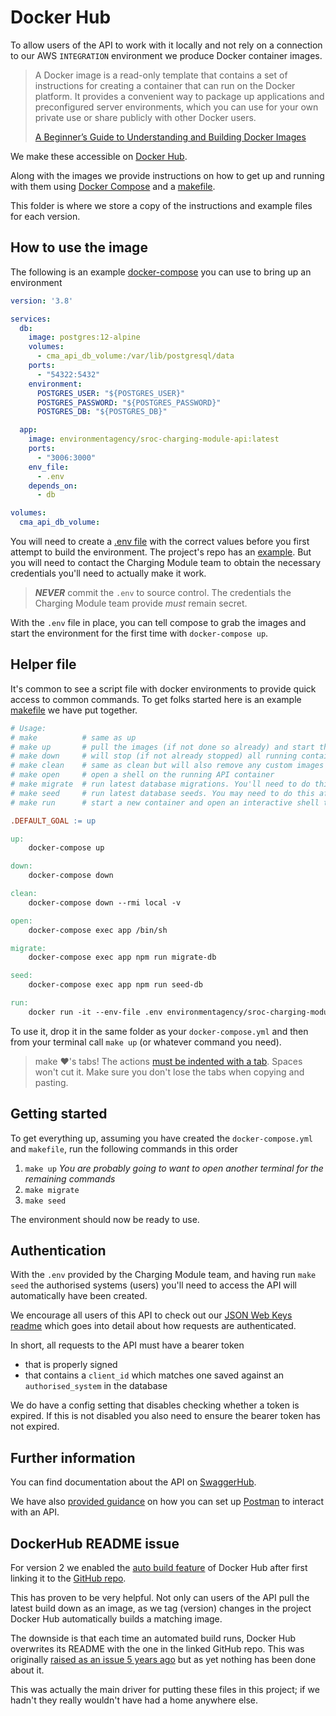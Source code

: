 # Docker Hub

To allow users of the API to work with it locally and not rely on a connection to our AWS `INTEGRATION` environment we produce Docker container images.

> A Docker image is a read-only template that contains a set of instructions for creating a container that can run on the Docker platform. It provides a convenient way to package up applications and preconfigured server environments, which you can use for your own private use or share publicly with other Docker users.
>
> [A Beginner’s Guide to Understanding and Building Docker Images](https://jfrog.com/knowledge-base/a-beginners-guide-to-understanding-and-building-docker-images/)

We make these accessible on [Docker Hub](https://hub.docker.com/r/environmentagency/sroc-charging-module-api).

Along with the images we provide instructions on how to get up and running with them using [Docker Compose](https://docs.docker.com/compose/) and a [makefile](https://en.wikipedia.org/wiki/Makefile).

This folder is where we store a copy of the instructions and example files for each version.

## How to use the image

The following is an example [docker-compose](https://docs.docker.com/compose/) you can use to bring up an environment

```yml
version: '3.8'

services:
  db:
    image: postgres:12-alpine
    volumes:
      - cma_api_db_volume:/var/lib/postgresql/data
    ports:
      - "54322:5432"
    environment:
      POSTGRES_USER: "${POSTGRES_USER}"
      POSTGRES_PASSWORD: "${POSTGRES_PASSWORD}"
      POSTGRES_DB: "${POSTGRES_DB}"

  app:
    image: environmentagency/sroc-charging-module-api:latest
    ports:
      - "3006:3000"
    env_file:
      - .env
    depends_on:
      - db

volumes:
  cma_api_db_volume:
```

You will need to create a [.env file](https://docs.docker.com/compose/env-file/) with the correct values before you first attempt to build the environment. The project's repo has an [example](https://github.com/DEFRA/sroc-charging-module-api/blob/main/.env.example). But you will need to contact the Charging Module team to obtain the necessary credentials you'll need to actually make it work.

> ***NEVER*** commit the `.env` to source control. The credentials the Charging Module team provide _must_ remain secret.

With the `.env` file in place, you can tell compose to grab the images and start the environment for the first time with `docker-compose up`.

## Helper file

It's common to see a script file with docker environments to provide quick access to common commands. To get folks started here is an example [makefile](https://en.wikipedia.org/wiki/Makefile) we have put together.

```makefile
# Usage:
# make          # same as up
# make up       # pull the images (if not done so already) and start the containers
# make down     # will stop (if not already stopped) all running containers and remove them
# make clean    # same as clean but will also remove any custom images and the volumes we've created
# make open     # open a shell on the running API container
# make migrate  # run latest database migrations. You'll need to do this each time you pull a new image down
# make seed     # run latest database seeds. You may need to do this after pulling a new image down
# make run      # start a new container and open an interactive shell to it

.DEFAULT_GOAL := up

up:
	docker-compose up

down:
	docker-compose down

clean:
	docker-compose down --rmi local -v

open:
	docker-compose exec app /bin/sh

migrate:
	docker-compose exec app npm run migrate-db

seed:
	docker-compose exec app npm run seed-db

run:
	docker run -it --env-file .env environmentagency/sroc-charging-module-api:latest /bin/sh

```

To use it, drop it in the same folder as your `docker-compose.yml` and then from your terminal call `make up` (or whatever command you need).

> make ❤️'s tabs! The actions [must be indented with a tab](https://stackoverflow.com/a/16945143/6117745). Spaces won't cut it. Make sure you don't lose the tabs when copying and pasting.

## Getting started

To get everything up, assuming you have created the `docker-compose.yml` and `makefile`, run the following commands in this order

1. `make up` _You are probably going to want to open another terminal for the remaining commands_
1. `make migrate`
1. `make seed`

The environment should now be ready to use.

## Authentication

With the `.env` provided by the Charging Module team, and having run `make seed` the authorised systems (users) you'll need to access the API will automatically have been created.

We encourage all users of this API to check out our [JSON Web Keys readme](https://github.com/DEFRA/sroc-charging-module-api/tree/main/keys) which goes into detail about how requests are authenticated.

In short, all requests to the API must have a bearer token

- that is properly signed
- that contains a `client_id` which matches one saved against an `authorised_system` in the database

We do have a config setting that disables checking whether a token is expired. If this is not disabled you also need to ensure the bearer token has not expired.

## Further information

You can find documentation about the API on [SwaggerHub](https://app.swaggerhub.com/apis-docs/sro/sroc-charging-module-api/draft).

We have also [provided guidance](/postman) on how you can set up [Postman](https://www.postman.com/product/api-client/) to interact with an API.

## DockerHub README issue

For version 2 we enabled the [auto build feature](https://docs.docker.com/docker-hub/builds/) of Docker Hub after first linking it to the [GitHub repo](https://hub.docker.com/r/environmentagency/charging-module-api).

This has proven to be very helpful. Not only can users of the API pull the latest build down as an image, as we tag (version) changes in the project Docker Hub automatically builds a matching image.

The downside is that each time an automated build runs, Docker Hub overwrites its README with the one in the linked GitHub repo. This was originally [raised as an issue 5 years ago](https://github.com/docker/hub-feedback/issues/325) but as yet nothing has been done about it.

This was actually the main driver for putting these files in this project; if we hadn't they really wouldn't have had a home anywhere else.
